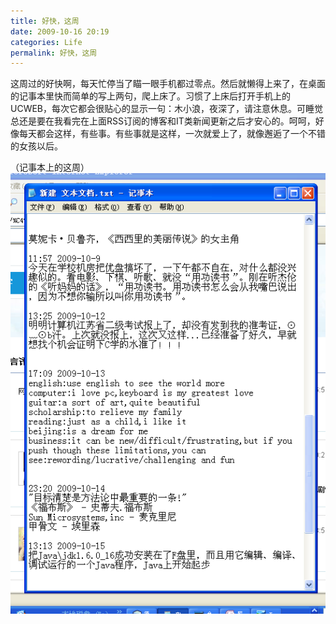 ```yaml
---
title: 好快，这周
date: 2009-10-16 20:19
categories: Life
permalink: 好快，这周
---
```


这周过的好快啊，每天忙停当了瞄一眼手机都过零点。然后就懒得上来了，在桌面的记事本里快而简单的写上两句，爬上床了。习惯了上床后打开手机上的UCWEB，每次它都会很贴心的显示一句：木小浪，夜深了，请注意休息。可睡觉总还是要在我看完在上面RSS订阅的博客和IT类新闻更新之后才安心的。呵呵，好像每天都会这样，有些事。有些事就是这样，一次就爱上了，就像邂逅了一个不错的女孩以后。

（记事本上的这周）
![](/image/图/好快，这周01.jpg)